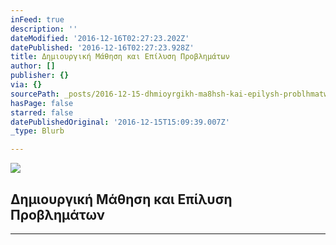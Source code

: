 ```yaml
---
inFeed: true
description: ''
dateModified: '2016-12-16T02:27:23.202Z'
datePublished: '2016-12-16T02:27:23.928Z'
title: Δημιουργική Μάθηση και Επίλυση Προβλημάτων
author: []
publisher: {}
via: {}
sourcePath: _posts/2016-12-15-dhmioyrgikh-ma8hsh-kai-epilysh-problhmatwn.md
hasPage: false
starred: false
datePublishedOriginal: '2016-12-15T15:09:39.007Z'
_type: Blurb

---
```

![](https://the-grid-user-content.s3-us-west-2.amazonaws.com/8fe55ae7-d467-45c2-9c5d-b91dac5056b3.gif)

## Δημιουργική Μάθηση και Επίλυση Προβλημάτων

---
